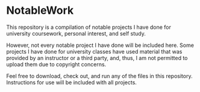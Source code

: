 # NotableWork
This repository is a compilation of notable projects I have done for university coursework, personal interest,
and self study. 

However, not every notable project I have done will be included here. Some projects I have done for university classes
have used material that was provided by an instructor or a third party, and, thus, I am not permitted to upload them
due to copyright concerns. 

Feel free to download, check out, and run any of the files in this repository. Instructions for use will be included with all
projects. 
